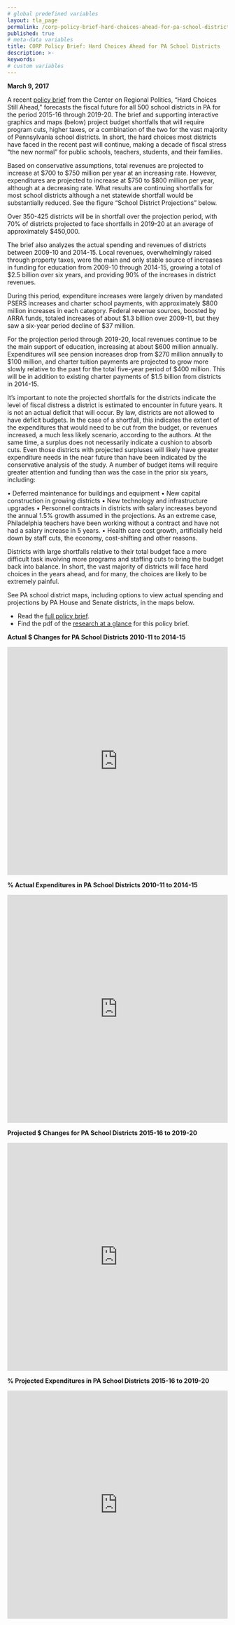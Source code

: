 ```yaml
---
# global predefined variables
layout: tla_page
permalink: /corp-policy-brief-hard-choices-ahead-for-pa-school-districts/
published: true
# meta-data variables
title: CORP Policy Brief: Hard Choices Ahead for PA School Districts
description: >-
keywords:
# custom variables
---
```

**March 9, 2017**<br>

A recent [policy brief](https://drive.google.com/file/d/1nW6UleIv0O6Tc2wkrkEuxnr0eyPAnFuZ/view?usp=sharing) from the Center on Regional Politics, “Hard Choices Still Ahead,” forecasts the fiscal future for all 500 school districts in PA for the period 2015-16 through 2019-20. The brief and supporting interactive graphics and maps (below) project budget shortfalls that will require program cuts, higher taxes, or a combination of the two for the vast majority of Pennsylvania school districts. In short, the hard choices most districts have faced in the recent past will continue, making a decade of fiscal stress “the new normal” for public schools, teachers, students, and their families.

Based on conservative assumptions, total revenues are projected to increase at $700 to $750 million per year at an increasing rate. However, expenditures are projected to increase at $750 to $800 million per year, although at a decreasing rate. What results are continuing shortfalls for most school districts although a net statewide shortfall would be substantially reduced. See the figure “School District Projections” below.

<script id="infogram_0_school_district_projections_revenues_expenditures_shortfallsurplus" title="School District Projections:  Revenues, Expenditures, Shortfall/Surplus" src="https://e.infogram.com/js/dist/embed.js?bYD" type="text/javascript"></script>

Over 350-425 districts will be in shortfall over the projection period, with 70% of districts projected to face shortfalls in 2019-20 at an average of approximately $450,000.

<script id="infogram_0_comparison_of_number_of_school_districts_with_shortfalls_2009_10_to_2014_16_v_2015_16_to_2019_20" title="Comparison of Number of School Districts with Shortfalls 2009-10 to 2014-16 v. 2015-16 to 2019-20" src="https://e.infogram.com/js/dist/embed.js?Tm4" type="text/javascript"></script>

<script id="infogram_0_number_of_school_districts_with_annual_surpluses_and_shortfalls" title="Number of School Districts with Annual Surpluses and Shortfalls" src="https://e.infogram.com/js/dist/embed.js?7QF" type="text/javascript"></script>

The brief also analyzes the actual spending and revenues of districts between 2009-10 and 2014-15. Local revenues, overwhelmingly raised through property taxes, were the main and only stable source of increases in funding for education from 2009-10 through 2014-15, growing a total of $2.5 billion over six years, and providing 90% of the increases in district revenues.

<script id="infogram_0_annual__changes____2009_10_through_2014_15__school_district_major_revenues" title="Annual $ Changes ̶ 2009-10 through 2014-15 School District Major Revenues" src="https://e.infogram.com/js/dist/embed.js?i4P" type="text/javascript"></script>

<script id="infogram_0_annual__changes____2009_10_through_2014_15_school_district_major_expenditures" title="Annual $ Changes ̶ 2009-10 through 2014-15 School District Major Expenditures" src="https://e.infogram.com/js/dist/embed.js?NAR" type="text/javascript"></script>

During this period, expenditure increases were largely driven by mandated PSERS increases and charter school payments, with approximately $800 million increases in each category. Federal revenue sources, boosted by ARRA funds, totaled increases of about $1.3 billion over 2009-11, but they saw a six-year period decline of $37 million.

For the projection period through 2019-20, local revenues continue to be the main support of education, increasing at about $600 million annually. Expenditures will see pension increases drop from $270 million annually to $100 million, and charter tuition payments are projected to grow more slowly relative to the past for the total five-year period of $400 million. This will be in addition to existing charter payments of $1.5 billion from districts in 2014-15.

<script id="infogram_0_projected_annual__changes_2015_16_through_2019_20_school_district_major_revenues" title="Projected Annual $ Changes: 2015-16 through 2019-20 School District Major Revenues" src="https://e.infogram.com/js/dist/embed.js?4r2" type="text/javascript"></script>

<script id="infogram_0_projected_annual__changes_2015_16_through_2019_20_school_district_major_expenditures" title="Projected Annual $ Changes 2015-16 through 2019-20 School District Major Expenditures" src="https://e.infogram.com/js/dist/embed.js?yKA" type="text/javascript"></script>

It’s important to note the projected shortfalls for the districts indicate the level of fiscal distress a district is estimated to encounter in future years. It is not an actual deficit that will occur. By law, districts are not allowed to have deficit budgets. In the case of a shortfall, this indicates the extent of the expenditures that would need to be cut from the budget, or revenues increased, a much less likely scenario, according to the authors. At the same time, a surplus does not necessarily indicate a cushion to absorb cuts. Even those districts with projected surpluses will likely have greater expenditure needs in the near future than have been indicated by the conservative analysis of the study. A number of budget items will require greater attention and funding than was the case in the prior six years, including:

• Deferred maintenance for buildings and equipment
• New capital construction in growing districts
• New technology and infrastructure upgrades
• Personnel contracts in districts with salary increases beyond the annual 1.5% growth assumed in the projections. As an extreme case, Philadelphia teachers have been working without a contract and have not had a salary increase in 5 years.
• Health care cost growth, artificially held down by staff cuts, the economy, cost-shifting and other reasons.

Districts with large shortfalls relative to their total budget face a more difficult task involving more programs and staffing cuts to bring the budget back into balance. In short, the vast majority of districts will face hard choices in the years ahead, and for many, the choices are likely to be extremely painful.

See PA school district maps, including options to view actual spending and projections by PA House and Senate districts, in the maps below.

- Read the [full policy brief](https://drive.google.com/file/d/1nW6UleIv0O6Tc2wkrkEuxnr0eyPAnFuZ/view?usp=sharing).
- Find the pdf of the [research at a glance](https://drive.google.com/file/d/1INIcNrT-8KFoLlQwseG7PfkhhXZqZMHL/view?usp=sharing) for this policy brief.

**Actual $ Changes for PA School Districts 2010-11 to 2014-15**<br>

<div class="container video-container">
  <iframe src="https://mjather.carto.com/builder/377f9c28-f880-11e6-bd1f-0e3ebc282e83/embed" width="100%" height="520" frameborder="0" allowfullscreen="allowfullscreen"></iframe>
</div>

**% Actual Expenditures in PA School Districts 2010-11 to 2014-15**<br>

<div class="container video-container">
  <iframe src="https://mjather.carto.com/builder/c2c8b9f2-f9e0-11e6-baf1-0e05a8b3e3d7/embed" width="100%" height="520" frameborder="0" allowfullscreen="allowfullscreen"></iframe>
</div>

**Projected $ Changes for PA School Districts 2015-16 to 2019-20**<br>

<div class="container video-container">
  <iframe src="https://mjather.carto.com/builder/daef512a-f79d-11e6-8120-0ee66e2c9693/embed" width="100%" height="520" frameborder="0" allowfullscreen="allowfullscreen"></iframe>
</div>

**% Projected Expenditures in PA School Districts 2015-16 to 2019-20**

<div class="container video-container">
  <iframe src="https://mjather.carto.com/builder/317582ca-f94d-11e6-81d0-0ee66e2c9693/embed" width="100%" height="520" frameborder="0" allowfullscreen="allowfullscreen"></iframe>
</div>  
